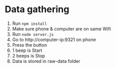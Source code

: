 # Data gathering

1. Run `npm install`
2. Make sure phone & computer are on same Wifi
3. Run `node server.js`
4. Go to http://computer-ip:9321 on phone
5. Press the button
6. 1 beep is Start
7. 2 beeps is Stop
8. Data is stored in raw-data folder
